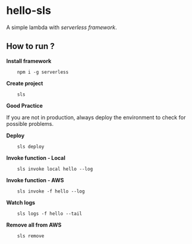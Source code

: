 # hello-sls

A simple lambda with *serverless framework*.

## How to run ?

**Install framework**
```
    npm i -g serverless 
```

**Create project**
```
    sls
```

**Good Practice**

If you are not in production, always deploy the environment to check for possible problems.

**Deploy**
```
    sls deploy
```

**Invoke function - Local**
```
    sls invoke local hello --log
```

**Invoke function - AWS**
```
    sls invoke -f hello --log
```

**Watch logs**
```
    sls logs -f hello --tail
```
**Remove all from AWS**
```
    sls remove
```


